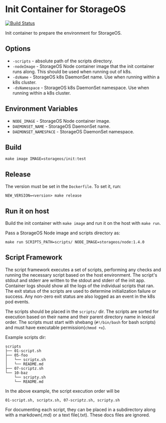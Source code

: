 # Init Container for StorageOS

[![Build Status](https://travis-ci.org/storageos/init.svg?branch=master)](https://travis-ci.org/storageos/init)

Init container to prepare the environment for StorageOS.

## Options

* `-scripts` - absolute path of the scripts directory.
* `-nodeImage` - StorageOS Node container image that the init container runs along. This should be used when running out of k8s.
* `-dsName` - StorageOS k8s DaemonSet name. Use when running within a k8s cluster.
* `-dsNamespace` - StorageOS k8s DaemonSet namespace. Use when running within a k8s cluster.

## Environment Variables

* `NODE_IMAGE` - StorageOS Node container image.
* `DAEMONSET_NAME` - StorageOS DaemonSet name.
* `DAEMONSET_NAMESPACE` - StorageOS DaemonSet namespace.

## Build

```console
make image IMAGE=storageos/init:test
```

## Release

The version must be set in the `Dockerfile`.  To set it, run:

```console
NEW_VERSION=<version> make release
```

## Run it on host

Build the init container with `make image` and run it on the host with
`make run`.

Pass a StorageOS Node image and scripts directory as:

```console
make run SCRIPTS_PATH=scripts/ NODE_IMAGE=storageos/node:1.4.0
```

## Script Framework

The script framework executes a set of scripts, performing any checks and
running the necessary script based on the host environment. The script's stdout
and stderr are written to the stdout and stderr of the init app. Container logs
should show all the logs of the individual scripts that ran. The exit status of
the scripts are used to determine initialization failure or success. Any
non-zero exit status are also logged as an event in the k8s pod events.

The scripts should be placed in the `scripts/` dir. The scripts are sorted for
execution based on their name and their parent directory name in lexical order.
The scripts must start with shebang (`#!/bin/bash` for bash scripts) and must
have executable permission(`chmod +x`).

Example scripts dir:

```console
scripts
├── 01-script.sh
├── 05-foo
│   └── scriptx.sh
│   └── README.md
├── 07-scriptz.sh
└── 10-baz
    └── scripty.sh
    └── README.md
```

In the above example, the script execution order will be

```console
01-script.sh, scriptx.sh, 07-scriptz.sh, scripty.sh
```

For documenting each script, they can be placed in a subdirectory along with a
markdown(.md) or a text file(.txt). These docs files are ignored.
